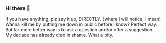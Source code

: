 ### Hi there 👋

If you have anything, plz say it up, DIRECTLY. (where I will notice, I mean)  
Wanna kill me by putting me down in public before I know? 
Perfect way.  
But far more better way is to ask a question and/or offer a suggestion.  
My decade has already died in shame. What a pity. 
<!--
**Djur13/Djur13** is a ✨ _special_ ✨ repository because its `README.md` (this file) appears on your GitHub profile.

Here are some ideas to get you started:

- 🔭 I’m currently working on ...
- 🌱 I’m currently learning ...
- 👯 I’m looking to collaborate on ...
- 🤔 I’m looking for help with ...
- 💬 Ask me about ...
- 📫 How to reach me: ...
- 😄 Pronouns: ...
- ⚡ Fun fact: ...
-->
